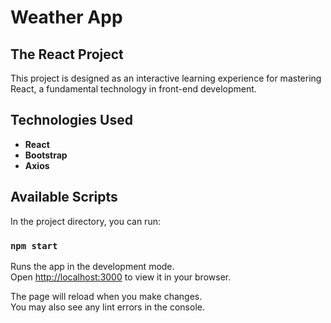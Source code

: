 # Weather App
## The React Project

This project is designed as an interactive learning experience for mastering React, a fundamental technology in front-end development.

## Technologies Used

- **React**
- **Bootstrap**
- **Axios**


## Available Scripts

In the project directory, you can run:

### `npm start`

Runs the app in the development mode.\
Open [http://localhost:3000](http://localhost:3000) to view it in your browser.

The page will reload when you make changes.\
You may also see any lint errors in the console.
